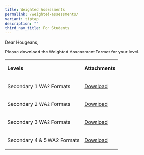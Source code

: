 ```yaml
---
title: Weighted Assessments
permalink: /weighted-assessments/
variant: tiptap
description: ""
third_nav_title: For Students
---
```

<p>Dear Hougeans,</p>
<p>Please download the Weighted Assessment Format for your level.&nbsp;</p>
<table>
<tbody>
<tr>
<td rowspan="1" colspan="1">
<p><strong>Levels</strong>
</p>
</td>
<td rowspan="1" colspan="1">
<p><strong>Attachments</strong>
</p>
</td>
</tr>
<tr>
<td rowspan="1" colspan="1">
<p>Secondary 1 WA2 Formats</p>
</td>
<td rowspan="1" colspan="1">
<p><a href="/files/Students/2024_Secondary_1_WA2_Format.pdf" rel="noopener noreferrer nofollow" target="_blank">Download</a>
</p>
</td>
</tr>
<tr>
<td rowspan="1" colspan="1">
<p>Secondary 2 WA2 Formats</p>
</td>
<td rowspan="1" colspan="1">
<p><a href="/files/Students/2024_Secondary_2_WA2_Format.pdf" rel="noopener noreferrer nofollow" target="_blank">Download</a>
</p>
</td>
</tr>
<tr>
<td rowspan="1" colspan="1">
<p>Secondary 3 WA2 Formats</p>
</td>
<td rowspan="1" colspan="1">
<p><a href="/files/Students/2024_Secondary_3_WA2_Format.pdf" rel="noopener noreferrer nofollow" target="_blank">Download</a>
</p>
</td>
</tr>
<tr>
<td rowspan="1" colspan="1">
<p>Secondary 4 &amp; 5 WA2 Formats</p>
</td>
<td rowspan="1" colspan="1">
<p><a href="/files/Students/2024_Secondary_4_5_WA2_Format.pdf" rel="noopener noreferrer nofollow" target="_blank">Download</a>
</p>
</td>
</tr>
</tbody>
</table>
<p>&nbsp;</p>
<p></p>
<p></p>
